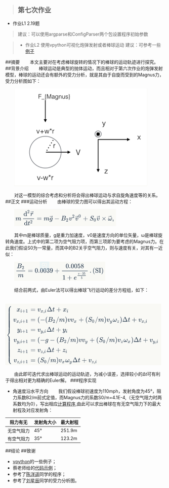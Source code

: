 >## 第七次作业
- 作业L1 2.19题
> 建议：可以使用argparse和ConfigParser两个包设置程序初始参数

>- 作业L2 使用vpython可视化炮弹发射或者棒球运动
> 建议：可参考一些[例子](http://www.visualrelativity.com/vpython/)

##摘要
　　本文主要对在考虑棒球旋转的情况下的棒球的运动轨迹进行探究。
##背景介绍
　　棒球运动是典型的抛体运动，而且相对于第六次作业的炮弹发射模型，棒球的运动还会有额外的受力分析，就是其由于自旋而受到的Magnus力，受力分析图如下：

　　![](https://raw.githubusercontent.com/XiaobudianChen/computationalphysics_N2013301020075/master/chapter2/exercise_7/棒球受力分析图.png)

　　对这一模型的综合考虑和分析将会得出棒球运动与求自旋角速度等的关系。
##正文
###运动分析
　　由棒球的受力图可以得出其运动方程：

　　![](https://raw.githubusercontent.com/XiaobudianChen/computationalphysics_N2013301020075/master/chapter2/exercise_7/公式1.png)

　　其中m是棒球质量，g是重力加速度，v0是速度方向的单位矢量，ω是棒球旋转角速度。上式中的第二项为空气阻力项，而第三项即为要考虑的Magnus力。在此我们假设S0为一常量，而其中的B2关乎空气阻力，则与速度有关，对其有一近似：

　　![](https://raw.githubusercontent.com/XiaobudianChen/computationalphysics_N2013301020075/master/chapter2/exercise_7/公式2.png)

　　结合前两式，由Euler法可以得出棒球飞行运动的差分方程组，如下：

　　![](https://raw.githubusercontent.com/XiaobudianChen/computationalphysics_N2013301020075/master/chapter2/exercise_7/公式3.png)

　　由此即可迭代求出棒球运动的运动轨迹，为减小误差，选择较小的Δt可有利于得出相对更为精确的Euler解。
###程序实现
- 角速度沿水平方向
　　我们假设棒球初速度为110mph，发射角度为45°，阻力系数B2/m前式定值，而Magnus力的系数S0/m=4.1E-4,（无空气阻力时两系数均为0），写出相应[计算程序](https://raw.githubusercontent.com/XiaobudianChen/computationalphysics_N2013301020075/master/chapter2/exercise_7/7.1.py),由此可以求出棒球在有无空气阻力下的最大射程及对应发射角：

阻力有无    | 发射角大小|最大射程
--------    | ---|-----
无空气阻力  | 45°|251.9m
有空气阻力  | 35°|123.2m

[](https://raw.githubusercontent.com/XiaobudianChen/computationalphysics_N2013301020075/master/chapter2/exercise_7/7.2.py)


##结论
##致谢
- [vpython](http://www.visualrelativity.com/vpython/)的一些例子；
- 蔡老师给的[代码示例](https://github.com/caihao/computational_physics_whu/tree/master/chapter1)；
- 参考了[陈洋遥](https://github.com/ChenYangyao/computationalphysics_N2013301020169)同学的程序；
- 参考了[刘星辰](https://github.com/Xcliu/computationalphysics_N2013301020167)同学的受力分析图。
